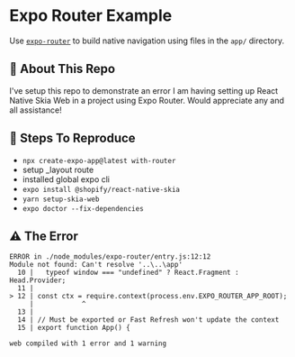 # Expo Router Example

Use [`expo-router`](https://expo.github.io/router) to build native navigation using files in the `app/` directory.

## 🚀 About This Repo

I've setup this repo to demonstrate an error I am having setting up React Native Skia Web in a project using Expo Router. Would appreciate any and all assistance!

## 📝 Steps To Reproduce

- `npx create-expo-app@latest with-router`
- setup _layout route
- installed global expo cli
- `expo install @shopify/react-native-skia`
- `yarn setup-skia-web`
- `expo doctor --fix-dependencies`

## ⚠️ The Error

```
ERROR in ./node_modules/expo-router/entry.js:12:12
Module not found: Can't resolve '..\..\app'
  10 |   typeof window === "undefined" ? React.Fragment : Head.Provider;
  11 |
> 12 | const ctx = require.context(process.env.EXPO_ROUTER_APP_ROOT);
     |            ^
  13 |
  14 | // Must be exported or Fast Refresh won't update the context
  15 | export function App() {

web compiled with 1 error and 1 warning
```
